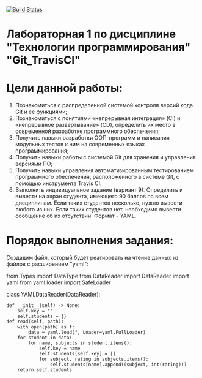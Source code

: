 [![Build Status](https://app.travis-ci.com/Quard273/PTLab1.svg?branch=main)](https://app.travis-ci.com/Quard273/PTLab1)
# Лабораторная 1 по дисциплине "Технологии программирования" "Git_TravisCI"
# Цели данной работы:
1) Познакомиться c распределенной системой контроля версий кода Git и ее функциями;
2) Познакомиться с понятиями «непрерывная интеграция» (CI) и «непрерывное развертывание» (CD), определить их место в современной разработке программного обеспечения;
3) Получить навыки разработки ООП-программ и написания модульных тестов к ним на современных языках программирования;
4) Получить навыки работы с системой Git для хранения и управления версиями ПО;
5) Получить навыки управления автоматизированным тестированием программного обеспечения, расположенного в системе Git, с помощью инструмента Travis CI.
6) Выполнить индивидуальное задание (вариант 9): Определить и вывести на экран студента, имеющего 90 баллов по всем дисциплинам. Если таких студентов несколько, нужно вывести любого из них. Если таких студентов нет, необходимо вывести сообщение об их отсутствии. Формат - YAML.

# Порядок выполнения задания:
Создадим файл, который будет реагировать на чтение данных из файлов с расширением "yaml":

from Types import DataType
from DataReader import DataReader
import yaml
from yaml.loader import SafeLoader


class YAMLDataReader(DataReader):

    def __init__(self) -> None:
        self.key = ""
        self.students = {}
    def read(self, path):
        with open(path) as f:
            data = yaml.load(f, Loader=yaml.FullLoader)
        for student in data:
            for name, subjects in student.items():
                self.key = name
                self.students[self.key] = []
                for subject, rating in subjects.items():
                    self.students[name].append((subject, int(rating)))
        return self.students
